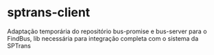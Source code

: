 # sptrans-client
Adaptação temporária do repositório bus-promise e bus-server para o FindBus, lib necessária para integração completa com o sistema da SPTrans
